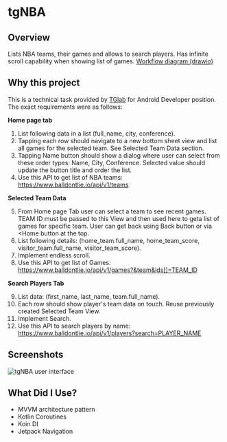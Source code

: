 # tgNBA

## Overview

Lists NBA teams, their games and allows to search players. Has infinite scroll capability when
showing list of games.
[Workflow diagram (drawio)](https://drive.google.com/file/d/1YadgljemUh4-bdYyK4udD27gbQdjg-yj/view?usp=sharing)

## Why this project

This is a technical task provided by [TGlab](https://www.linkedin.com/company/tg-lab/) for Android
Developer position. The exact requirements were as follows:

**Home page tab**

1. List following data in a list (full_name, city, conference).
2. Tapping each row should navigate to a new bottom sheet view and list all games for the selected
   team. See Selected Team Data section.
3. Tapping Name button should show a dialog where user can select from these order types: Name,
   City, Conference. Selected value should update the button title and order the list.
4. Use this API to get list of NBA teams: https://www.balldontlie.io/api/v1/teams

**Selected Team Data**

5. From Home page Tab user can select a team to see recent games. TEAM ID must be passed to this
   View and then used here to geta list of games for specific team. User can get back using Back
   button or via
   <Home button at the top.
6. List following details: (home_team.full_name, home_team_score, visitor_team.full_name,
   visitor_team_score).
7. Implement endless scroll.
8. Use this API to get list of Games: https://www.balldontlie.io/api/v1/games?&team&ids[]=TEAM_ID

**Search Players Tab**

9. List data: (first_name, last_name, team.full_name).
10. Each row should show player's team data on touch. Reuse previously created Selected Team View.
11. Implement Search.
12. Use this API to search players by
    name: https://www.balldontlie.io/api/v1/players?search=PLAYER_NAME

## Screenshots

![tgNBA user interface](https://i.ibb.co/C0nWGY1/tg-NBA-screenshot.png "tgNBA user interface")

## What Did I Use?

- MVVM architecture pattern
- Kotlin Coroutines
- Koin DI
- Jetpack Navigation